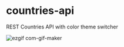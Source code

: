 # countries-api
REST Countries API with color theme switcher

![ezgif com-gif-maker](https://user-images.githubusercontent.com/47321783/173078453-f5d14b6f-cbdc-4541-a661-1e539b266423.gif)
